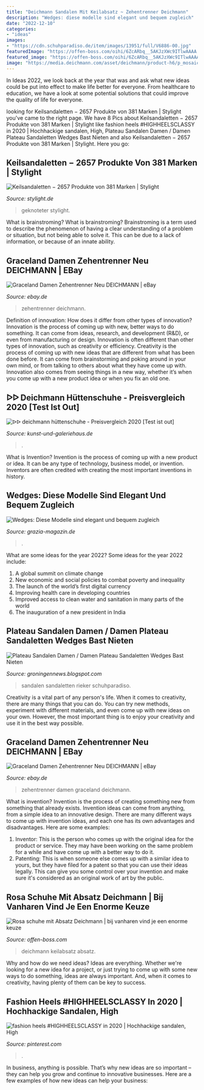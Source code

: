 ```yaml
---
title: "Deichmann Sandalen Mit Keilabsatz ~ Zehentrenner Deichmann"
description: "Wedges: diese modelle sind elegant und bequem zugleich"
date: "2022-12-10"
categories:
- "ideas"
images:
- "https://cdn.schuhparadiso.de/item/images/13951/full/V6886-00.jpg"
featuredImage: "https://offen-boss.com/oihi/6ZcARbq__5AKJzXWc9ITlwAAAA.jpg"
featured_image: "https://offen-boss.com/oihi/6ZcARbq__5AKJzXWc9ITlwAAAA.jpg"
image: "https://media.deichmann.com/asset/deichmann/product-h6/p_mosaic_pd/--1827248_H7.jpg"
---
```



In Ideas 2022, we look back at the year that was and ask what new ideas could be put into effect to make life better for everyone. From healthcare to education, we have a look at some potential solutions that could improve the quality of life for everyone.

	

		
looking for Keilsandaletten − 2657 Produkte von 381 Marken | Stylight you've came to the right page. We have 8 Pics about Keilsandaletten − 2657 Produkte von 381 Marken | Stylight like fashion heels #HIGHHEELSCLASSY in 2020 | Hochhackige sandalen, High, Plateau Sandalen Damen / Damen Plateau Sandaletten Wedges Bast Nieten and also Keilsandaletten − 2657 Produkte von 381 Marken | Stylight. Here you go:
		
    
## Keilsandaletten − 2657 Produkte Von 381 Marken | Stylight

<img loading=lazy src="http://cloudinary-a.akamaihd.net/stylight/image/upload/t_p_res200sq/product-esprit-wedges-mit-geknoteter-front-fuer-damen-black-1-66169960.jpg" onerror="this.onerror=null;this.src='https://tse1.mm.bing.net/th?id=OIP.AswQvvcWVrDFKZI4XNQVPQAAAA&amp;pid=15.1';" alt="Keilsandaletten − 2657 Produkte von 381 Marken | Stylight">

_Source: stylight.de_

>geknoteter stylight. 

	

What is brainstroming?
What is brainstroming? Brainstroming is a term used to describe the phenomenon of having a clear understanding of a problem or situation, but not being able to solve it. This can be due to a lack of information, or because of an innate ability.

    
## Graceland Damen Zehentrenner Neu DEICHMANN | EBay

<img loading=lazy src="https://media.deichmann.com/asset/deichmann/product-h6/p_mosaic_pd/--1827248_H4.jpg" onerror="this.onerror=null;this.src='https://tse4.mm.bing.net/th?id=OIP.-8qbW9jivNm02ZYfcNpbnQHaJ4&amp;pid=15.1';" alt="Graceland Damen Zehentrenner Neu DEICHMANN | eBay">

_Source: ebay.de_

>zehentrenner deichmann. 

	

Definition of innovation: How does it differ from other types of innovation?
Innovation is the process of coming up with new, better ways to do something. It can come from ideas, research, and development (R&D), or even from manufacturing or design. Innovation is often different than other types of innovation, such as creativity or efficiency.
Creativity is the process of coming up with new ideas that are different from what has been done before. It can come from brainstorming and poking around in your own mind, or from talking to others about what they have come up with. Innovation also comes from seeing things in a new way, whether it’s when you come up with a new product idea or when you fix an old one.

    
## ᐅᐅ Deichmann Hüttenschuhe - Preisvergleich 2020 [Test Ist Out]

<img loading=lazy src="https://m.media-amazon.com/images/I/41NPRaXMUqL.jpg" onerror="this.onerror=null;this.src='https://tse3.mm.bing.net/th?id=OIP.vstn_fOrnFNbC3FcGvrZrgHaHa&amp;pid=15.1';" alt="ᐅᐅ deichmann hüttenschuhe - Preisvergleich 2020 [Test ist out]">

_Source: kunst-und-galeriehaus.de_

>. 

	

What is Invention?
Invention is the process of coming up with a new product or idea. It can be any type of technology, business model, or invention. Inventors are often credited with creating the most important inventions in history.

    
## Wedges: Diese Modelle Sind Elegant Und Bequem Zugleich

<img loading=lazy src="https://www.grazia-magazin.de/sites/default/files/styles/amp_metadata__content_image_1200px_wide/public/media/gallery/2019-05-06/graceland-sandalette-keil-deichmann.jpg?itok=SkwdJf2U" onerror="this.onerror=null;this.src='https://tse3.mm.bing.net/th?id=OIP.LyvtGPdqomD7eJ5T04QmuwHaHa&amp;pid=15.1';" alt="Wedges: Diese Modelle sind elegant und bequem zugleich">

_Source: grazia-magazin.de_

>. 

	

What are some ideas for the year 2022?
Some ideas for the year 2022 include: 
1. A global summit on climate change 
2. New economic and social policies to combat poverty and inequality 
3. The launch of the world’s first digital currency 
4. Improving health care in developing countries 
5. Improved access to clean water and sanitation in many parts of the world 
6. The inauguration of a new president in India 

    
## Plateau Sandalen Damen / Damen Plateau Sandaletten Wedges Bast Nieten

<img loading=lazy src="https://cdn.schuhparadiso.de/item/images/13951/full/V6886-00.jpg" onerror="this.onerror=null;this.src='https://tse4.mm.bing.net/th?id=OIP.p20SGSPTjh4LuRkwaK2OywHaE8&amp;pid=15.1';" alt="Plateau Sandalen Damen / Damen Plateau Sandaletten Wedges Bast Nieten">

_Source: groningennews.blogspot.com_

>sandalen sandaletten rieker schuhparadiso. 

	

Creativity is a vital part of any person's life. When it comes to creativity, there are many things that you can do. You can try new methods, experiment with different materials, and even come up with new ideas on your own. However, the most important thing is to enjoy your creativity and use it in the best way possible.

    
## Graceland Damen Zehentrenner Neu DEICHMANN | EBay

<img loading=lazy src="https://media.deichmann.com/asset/deichmann/product-h6/p_mosaic_pd/--1827248_H7.jpg" onerror="this.onerror=null;this.src='https://tse2.mm.bing.net/th?id=OIP.THoTBAIsTq_HO4lP0izLRgHaJ4&amp;pid=15.1';" alt="Graceland Damen Zehentrenner Neu DEICHMANN | eBay">

_Source: ebay.de_

>zehentrenner damen graceland deichmann. 

	

What is invention?
Invention is the process of creating something new from something that already exists. Invention ideas can come from anything, from a simple idea to an innovative design. There are many different ways to come up with invention ideas, and each one has its own advantages and disadvantages. Here are some examples: 
1. Inventor: This is the person who comes up with the original idea for the product or service. They may have been working on the same problem for a while and have come up with a better way to do it. 
2. Patenting: This is when someone else comes up with a similar idea to yours, but they have filed for a patent so that you can use their ideas legally. This can give you some control over your invention and make sure it's considered as an original work of art by the public. 

    
## Rosa Schuhe Mit Absatz Deichmann | Bij Vanharen Vind Je Een Enorme Keuze

<img loading=lazy src="https://offen-boss.com/oihi/6ZcARbq__5AKJzXWc9ITlwAAAA.jpg" onerror="this.onerror=null;this.src='https://tse4.mm.bing.net/th?id=OIP.Xcx9aSeWwaxAZRH0jJE9qQAAAA&amp;pid=15.1';" alt="Rosa schuhe mit Absatz Deichmann | bij vanharen vind je een enorme keuze">

_Source: offen-boss.com_

>deichmann keilabsatz absatz. 

	

Why and how do we need ideas?
Ideas are everything. Whether we're looking for a new idea for a project, or just trying to come up with some new ways to do something, ideas are always important. And, when it comes to creativity, having plenty of them can be key to success.

    
## Fashion Heels #HIGHHEELSCLASSY In 2020 | Hochhackige Sandalen, High

<img loading=lazy src="https://i.pinimg.com/736x/1d/06/77/1d0677c30a5135a2f6c32a726a48003e.jpg" onerror="this.onerror=null;this.src='https://tse2.mm.bing.net/th?id=OIP.-st_NE7HUiZelM1F4QfmEAHaHT&amp;pid=15.1';" alt="fashion heels #HIGHHEELSCLASSY in 2020 | Hochhackige sandalen, High">

_Source: pinterest.com_

>. 

	

In business, anything is possible. That’s why new ideas are so important – they can help you grow and continue to innovative businesses. Here are a few examples of how new ideas can help your business: 

